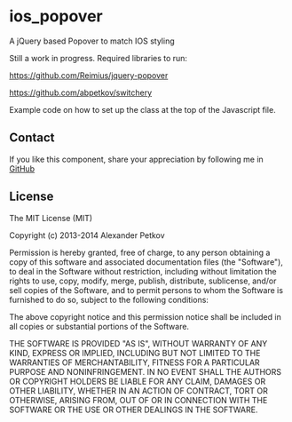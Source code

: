 ios_popover
===========

A jQuery based Popover to match IOS styling

Still a work in progress.  Required libraries to run:

https://github.com/Reimius/jquery-popover

https://github.com/abpetkov/switchery

Example code on how to set up the class at the top of the Javascript file.

## Contact

If you like this component, share your appreciation by following me in [GitHub](https://github.com/Reimius)

## License

The MIT License (MIT)

Copyright (c) 2013-2014 Alexander Petkov

Permission is hereby granted, free of charge, to any person obtaining a copy of
this software and associated documentation files (the "Software"), to deal in
the Software without restriction, including without limitation the rights to
use, copy, modify, merge, publish, distribute, sublicense, and/or sell copies of
the Software, and to permit persons to whom the Software is furnished to do so,
subject to the following conditions:

The above copyright notice and this permission notice shall be included in all
copies or substantial portions of the Software.

THE SOFTWARE IS PROVIDED "AS IS", WITHOUT WARRANTY OF ANY KIND, EXPRESS OR
IMPLIED, INCLUDING BUT NOT LIMITED TO THE WARRANTIES OF MERCHANTABILITY, FITNESS
FOR A PARTICULAR PURPOSE AND NONINFRINGEMENT. IN NO EVENT SHALL THE AUTHORS OR
COPYRIGHT HOLDERS BE LIABLE FOR ANY CLAIM, DAMAGES OR OTHER LIABILITY, WHETHER
IN AN ACTION OF CONTRACT, TORT OR OTHERWISE, ARISING FROM, OUT OF OR IN
CONNECTION WITH THE SOFTWARE OR THE USE OR OTHER DEALINGS IN THE SOFTWARE.
